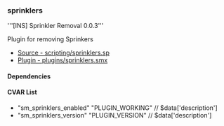 ### sprinklers
'''[INS] Sprinkler Removal 0.0.3'''

Plugin for removing Sprinkers

 * [Source - scripting/sprinklers.sp](https://github.com/jaredballou/insurgency-sourcemod/blob/master/scripting/sprinklers.sp?raw=true)
 * [Plugin - plugins/sprinklers.smx](https://github.com/jaredballou/insurgency-sourcemod/blob/master/plugins/sprinklers.smx?raw=true)

#### Dependencies
#### CVAR List
 * "sm_sprinklers_enabled" "PLUGIN_WORKING" // $data['description']
 * "sm_sprinklers_version" "PLUGIN_VERSION" // $data['description']
